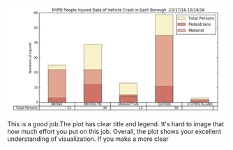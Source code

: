 ![alt text][logo]

[logo]: https://github.com/kq320/PUI2016_kq320/blob/master/HW8_kq320/cc5219.png "cc5219_plot"

This is a good job.The plot has clear title and legend. It's hard to image that how much effort you put on this job. Overall, the plot shows your excellent understanding of visualization. If you make a more clear  
